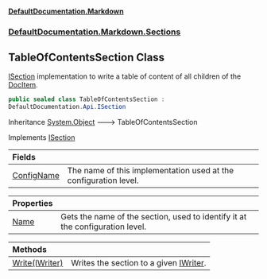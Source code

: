 #### [DefaultDocumentation.Markdown](index.md 'index')
### [DefaultDocumentation.Markdown.Sections](index.md#DefaultDocumentation.Markdown.Sections 'DefaultDocumentation.Markdown.Sections')

## TableOfContentsSection Class

[ISection](https://github.com/Doraku/DefaultDocumentation/blob/master/documentation/api/ISection.md 'DefaultDocumentation.Api.ISection') implementation to write a table of content of all children of the [DocItem](https://github.com/Doraku/DefaultDocumentation/blob/master/documentation/api/DocItem.md 'DefaultDocumentation.Models.DocItem').

```csharp
public sealed class TableOfContentsSection :
DefaultDocumentation.Api.ISection
```

Inheritance [System.Object](https://docs.microsoft.com/en-us/dotnet/api/System.Object 'System.Object') &#129106; TableOfContentsSection

Implements [ISection](https://github.com/Doraku/DefaultDocumentation/blob/master/documentation/api/ISection.md 'DefaultDocumentation.Api.ISection')

| Fields | |
| :--- | :--- |
| [ConfigName](TableOfContentsSection.ConfigName.md 'DefaultDocumentation.Markdown.Sections.TableOfContentsSection.ConfigName') | The name of this implementation used at the configuration level. |

| Properties | |
| :--- | :--- |
| [Name](TableOfContentsSection.Name.md 'DefaultDocumentation.Markdown.Sections.TableOfContentsSection.Name') | Gets the name of the section, used to identify it at the configuration level. |

| Methods | |
| :--- | :--- |
| [Write(IWriter)](TableOfContentsSection.Write(IWriter).md 'DefaultDocumentation.Markdown.Sections.TableOfContentsSection.Write(DefaultDocumentation.Api.IWriter)') | Writes the section to a given [IWriter](https://github.com/Doraku/DefaultDocumentation/blob/master/documentation/api/IWriter.md 'DefaultDocumentation.Api.IWriter'). |
